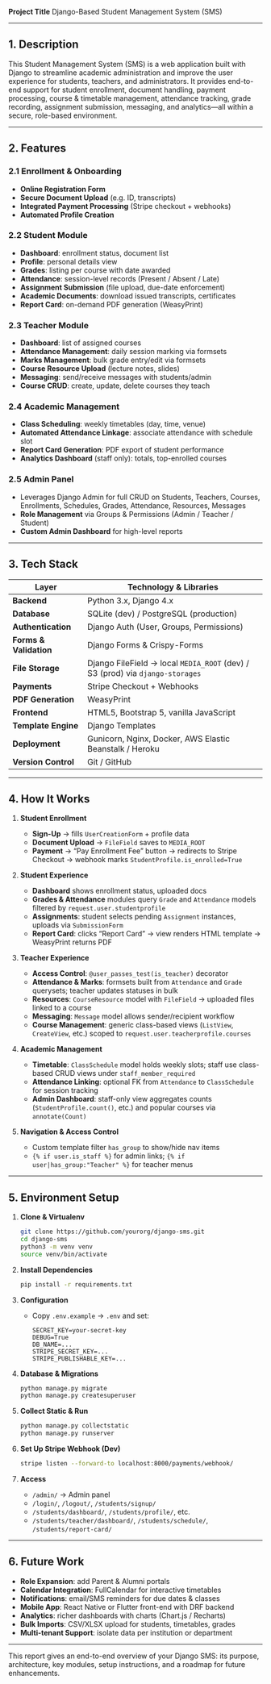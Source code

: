 **Project Title**
Django-Based Student Management System (SMS)

---

## 1. Description

This Student Management System (SMS) is a web application built with Django to streamline academic administration and improve the user experience for students, teachers, and administrators. It provides end-to-end support for student enrollment, document handling, payment processing, course & timetable management, attendance tracking, grade recording, assignment submission, messaging, and analytics—all within a secure, role-based environment.

---

## 2. Features

### 2.1 Enrollment & Onboarding

* **Online Registration Form**
* **Secure Document Upload** (e.g. ID, transcripts)
* **Integrated Payment Processing** (Stripe checkout + webhooks)
* **Automated Profile Creation**

### 2.2 Student Module

* **Dashboard**: enrollment status, document list
* **Profile**: personal details view
* **Grades**: listing per course with date awarded
* **Attendance**: session-level records (Present / Absent / Late)
* **Assignment Submission** (file upload, due-date enforcement)
* **Academic Documents**: download issued transcripts, certificates
* **Report Card**: on-demand PDF generation (WeasyPrint)

### 2.3 Teacher Module

* **Dashboard**: list of assigned courses
* **Attendance Management**: daily session marking via formsets
* **Marks Management**: bulk grade entry/edit via formsets
* **Course Resource Upload** (lecture notes, slides)
* **Messaging**: send/receive messages with students/admin
* **Course CRUD**: create, update, delete courses they teach

### 2.4 Academic Management

* **Class Scheduling**: weekly timetables (day, time, venue)
* **Automated Attendance Linkage**: associate attendance with schedule slot
* **Report Card Generation**: PDF export of student performance
* **Analytics Dashboard** (staff only): totals, top-enrolled courses

### 2.5 Admin Panel

* Leverages Django Admin for full CRUD on Students, Teachers, Courses, Enrollments, Schedules, Grades, Attendance, Resources, Messages
* **Role Management** via Groups & Permissions (Admin / Teacher / Student)
* **Custom Admin Dashboard** for high-level reports

---

## 3. Tech Stack

| Layer                  | Technology & Libraries                                                        |
| ---------------------- | ----------------------------------------------------------------------------- |
| **Backend**            | Python 3.x, Django 4.x                                                        |
| **Database**           | SQLite (dev) / PostgreSQL (production)                                        |
| **Authentication**     | Django Auth (User, Groups, Permissions)                                       |
| **Forms & Validation** | Django Forms & Crispy-Forms                                                   |
| **File Storage**       | Django FileField → local `MEDIA_ROOT` (dev) / S3 (prod) via `django-storages` |
| **Payments**           | Stripe Checkout + Webhooks                                                    |
| **PDF Generation**     | WeasyPrint                                                                    |
| **Frontend**           | HTML5, Bootstrap 5, vanilla JavaScript                                        |
| **Template Engine**    | Django Templates                                                              |
| **Deployment**         | Gunicorn, Nginx, Docker, AWS Elastic Beanstalk / Heroku                       |
| **Version Control**    | Git / GitHub                                                                  |

---

## 4. How It Works

1. **Student Enrollment**

   * **Sign-Up** → fills `UserCreationForm` + profile data
   * **Document Upload** → `FileField` saves to `MEDIA_ROOT`
   * **Payment** → “Pay Enrollment Fee” button → redirects to Stripe Checkout → webhook marks `StudentProfile.is_enrolled=True`

2. **Student Experience**

   * **Dashboard** shows enrollment status, uploaded docs
   * **Grades & Attendance** modules query `Grade` and `Attendance` models filtered by `request.user.studentprofile`
   * **Assignments**: student selects pending `Assignment` instances, uploads via `SubmissionForm`
   * **Report Card**: clicks “Report Card” → view renders HTML template → WeasyPrint returns PDF

3. **Teacher Experience**

   * **Access Control**: `@user_passes_test(is_teacher)` decorator
   * **Attendance & Marks**: formsets built from `Attendance` and `Grade` querysets; teacher updates statuses in bulk
   * **Resources**: `CourseResource` model with `FileField` → uploaded files linked to a course
   * **Messaging**: `Message` model allows sender/recipient workflow
   * **Course Management**: generic class-based views (`ListView`, `CreateView`, etc.) scoped to `request.user.teacherprofile.courses`

4. **Academic Management**

   * **Timetable**: `ClassSchedule` model holds weekly slots; staff use class-based CRUD views under `staff_member_required`
   * **Attendance Linking**: optional FK from `Attendance` to `ClassSchedule` for session tracking
   * **Admin Dashboard**: staff-only view aggregates counts (`StudentProfile.count()`, etc.) and popular courses via `annotate(Count)`

5. **Navigation & Access Control**

   * Custom template filter `has_group` to show/hide nav items
   * `{% if user.is_staff %}` for admin links; `{% if user|has_group:"Teacher" %}` for teacher menus

---

## 5. Environment Setup

1. **Clone & Virtualenv**

   ```bash
   git clone https://github.com/yourorg/django-sms.git
   cd django-sms
   python3 -m venv venv
   source venv/bin/activate
   ```

2. **Install Dependencies**

   ```bash
   pip install -r requirements.txt
   ```

3. **Configuration**

   * Copy `.env.example` → `.env` and set:

     ```
     SECRET_KEY=your-secret-key
     DEBUG=True
     DB_NAME=...
     STRIPE_SECRET_KEY=...
     STRIPE_PUBLISHABLE_KEY=...
     ```

4. **Database & Migrations**

   ```bash
   python manage.py migrate
   python manage.py createsuperuser
   ```

5. **Collect Static & Run**

   ```bash
   python manage.py collectstatic
   python manage.py runserver
   ```

6. **Set Up Stripe Webhook (Dev)**

   ```bash
   stripe listen --forward-to localhost:8000/payments/webhook/
   ```

7. **Access**

   * `/admin/` → Admin panel
   * `/login/`, `/logout/`, `/students/signup/`
   * `/students/dashboard/`, `/students/profile/`, etc.
   * `/students/teacher/dashboard/`, `/students/schedule/`, `/students/report-card/`

---

## 6. Future Work

* **Role Expansion**: add Parent & Alumni portals
* **Calendar Integration**: FullCalendar for interactive timetables
* **Notifications**: email/SMS reminders for due dates & classes
* **Mobile App**: React Native or Flutter front-end with DRF backend
* **Analytics**: richer dashboards with charts (Chart.js / Recharts)
* **Bulk Imports**: CSV/XLSX upload for students, timetables, grades
* **Multi-tenant Support**: isolate data per institution or department

---

This report gives an end-to-end overview of your Django SMS: its purpose, architecture, key modules, setup instructions, and a roadmap for future enhancements.
